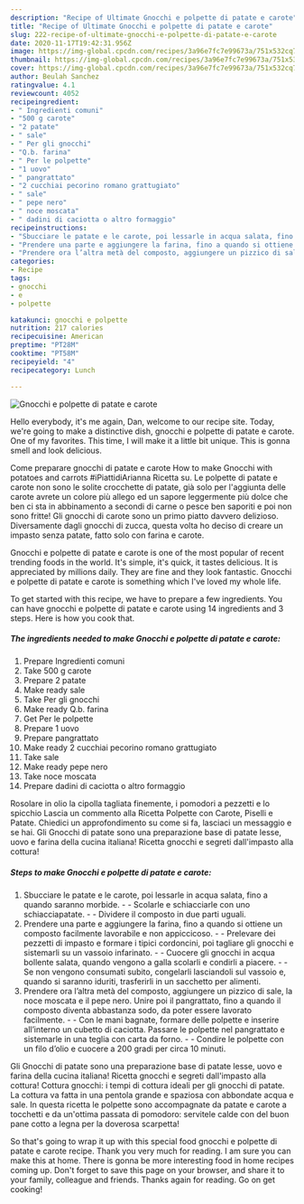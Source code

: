 ```yaml
---
description: "Recipe of Ultimate Gnocchi e polpette di patate e carote"
title: "Recipe of Ultimate Gnocchi e polpette di patate e carote"
slug: 222-recipe-of-ultimate-gnocchi-e-polpette-di-patate-e-carote
date: 2020-11-17T19:42:31.956Z
image: https://img-global.cpcdn.com/recipes/3a96e7fc7e99673a/751x532cq70/gnocchi-e-polpette-di-patate-e-carote-recipe-main-photo.jpg
thumbnail: https://img-global.cpcdn.com/recipes/3a96e7fc7e99673a/751x532cq70/gnocchi-e-polpette-di-patate-e-carote-recipe-main-photo.jpg
cover: https://img-global.cpcdn.com/recipes/3a96e7fc7e99673a/751x532cq70/gnocchi-e-polpette-di-patate-e-carote-recipe-main-photo.jpg
author: Beulah Sanchez
ratingvalue: 4.1
reviewcount: 4052
recipeingredient:
- " Ingredienti comuni"
- "500 g carote"
- "2 patate"
- " sale"
- " Per gli gnocchi"
- "Q.b. farina"
- " Per le polpette"
- "1 uovo"
- " pangrattato"
- "2 cucchiai pecorino romano grattugiato"
- " sale"
- " pepe nero"
- " noce moscata"
- " dadini di caciotta o altro formaggio"
recipeinstructions:
- "Sbucciare le patate e le carote, poi lessarle in acqua salata, fino a quando saranno morbide.  Scolarle e schiacciarle con uno schiacciapatate.  Dividere il composto in due parti uguali."
- "Prendere una parte e aggiungere la farina, fino a quando si ottiene un composto facilmente lavorabile e non appiccicoso.  Prelevare dei pezzetti di impasto e formare i tipici cordoncini, poi tagliare gli gnocchi e sistemarli su un vassoio infarinato.  Cuocere gli gnocchi in acqua bollente salata, quando vengono a galla scolarli e condirli a piacere.  Se non vengono consumati subito, congelarli lasciandoli sul vassoio e, quando si saranno iduriti, trasferirli in un sacchetto per alimenti."
- "Prendere ora l’altra metà del composto, aggiungere un pizzico di sale, la noce moscata e il pepe nero. Unire poi il pangrattato, fino a quando il composto diventa abbastanza sodo, da poter essere lavorato facilmente.  Con le mani bagnate, formare delle polpette e inserire all’interno un cubetto di caciotta. Passare le polpette nel pangrattato e sistemarle in una teglia con carta da forno.  Condire le polpette con un filo d’olio e cuocere a 200 gradi per circa 10 minuti."
categories:
- Recipe
tags:
- gnocchi
- e
- polpette

katakunci: gnocchi e polpette 
nutrition: 217 calories
recipecuisine: American
preptime: "PT28M"
cooktime: "PT58M"
recipeyield: "4"
recipecategory: Lunch

---
```



![Gnocchi e polpette di patate e carote](https://img-global.cpcdn.com/recipes/3a96e7fc7e99673a/751x532cq70/gnocchi-e-polpette-di-patate-e-carote-recipe-main-photo.jpg)

Hello everybody, it's me again, Dan, welcome to our recipe site. Today, we're going to make a distinctive dish, gnocchi e polpette di patate e carote. One of my favorites. This time, I will make it a little bit unique. This is gonna smell and look delicious.

Come preparare gnocchi di patate e carote How to make Gnocchi with potatoes and carrots #iPiattidiArianna Ricetta su. Le polpette di patate e carote non sono le solite crocchette di patate, già solo per l&#39;aggiunta delle carote avrete un colore più allego ed un sapore leggermente più dolce che ben ci sta in abbinamento a secondi di carne o pesce ben saporiti e poi non sono fritte! Gli gnocchi di carote sono un primo piatto davvero delizioso. Diversamente dagli gnocchi di zucca, questa volta ho deciso di creare un impasto senza patate, fatto solo con farina e carote.

Gnocchi e polpette di patate e carote is one of the most popular of recent trending foods in the world. It's simple, it's quick, it tastes delicious. It is appreciated by millions daily. They are fine and they look fantastic. Gnocchi e polpette di patate e carote is something which I've loved my whole life.


To get started with this recipe, we have to prepare a few ingredients. You can have gnocchi e polpette di patate e carote using 14 ingredients and 3 steps. Here is how you cook that.

<!--inarticleads1-->

##### The ingredients needed to make Gnocchi e polpette di patate e carote:

1. Prepare  Ingredienti comuni
1. Take 500 g carote
1. Prepare 2 patate
1. Make ready  sale
1. Take  Per gli gnocchi
1. Make ready Q.b. farina
1. Get  Per le polpette
1. Prepare 1 uovo
1. Prepare  pangrattato
1. Make ready 2 cucchiai pecorino romano grattugiato
1. Take  sale
1. Make ready  pepe nero
1. Take  noce moscata
1. Prepare  dadini di caciotta o altro formaggio


Rosolare in olio la cipolla tagliata finemente, i pomodori a pezzetti e lo spicchio Lascia un commento alla Ricetta Polpette con Carote, Piselli e Patate. Chiedici un approfondimento su come si fa, lasciaci un messaggio e se hai. Gli Gnocchi di patate sono una preparazione base di patate lesse, uovo e farina della cucina italiana! Ricetta gnocchi e segreti dall&#39;impasto alla cottura! 

<!--inarticleads2-->

##### Steps to make Gnocchi e polpette di patate e carote:

1. Sbucciare le patate e le carote, poi lessarle in acqua salata, fino a quando saranno morbide. -  - Scolarle e schiacciarle con uno schiacciapatate. -  - Dividere il composto in due parti uguali.
1. Prendere una parte e aggiungere la farina, fino a quando si ottiene un composto facilmente lavorabile e non appiccicoso. -  - Prelevare dei pezzetti di impasto e formare i tipici cordoncini, poi tagliare gli gnocchi e sistemarli su un vassoio infarinato. -  - Cuocere gli gnocchi in acqua bollente salata, quando vengono a galla scolarli e condirli a piacere. -  - Se non vengono consumati subito, congelarli lasciandoli sul vassoio e, quando si saranno iduriti, trasferirli in un sacchetto per alimenti.
1. Prendere ora l’altra metà del composto, aggiungere un pizzico di sale, la noce moscata e il pepe nero. Unire poi il pangrattato, fino a quando il composto diventa abbastanza sodo, da poter essere lavorato facilmente. -  - Con le mani bagnate, formare delle polpette e inserire all’interno un cubetto di caciotta. Passare le polpette nel pangrattato e sistemarle in una teglia con carta da forno. -  - Condire le polpette con un filo d’olio e cuocere a 200 gradi per circa 10 minuti.


Gli Gnocchi di patate sono una preparazione base di patate lesse, uovo e farina della cucina italiana! Ricetta gnocchi e segreti dall&#39;impasto alla cottura! Cottura gnocchi: i tempi di cottura ideali per gli gnocchi di patate. La cottura va fatta in una pentola grande e spaziosa con abbondate acqua e sale. In questa ricetta le polpette sono accompagnate da patate e carote a tocchetti e da un&#39;ottima passata di pomodoro: servitele calde con del buon pane cotto a legna per la doverosa scarpetta! 

So that's going to wrap it up with this special food gnocchi e polpette di patate e carote recipe. Thank you very much for reading. I am sure you can make this at home. There is gonna be more interesting food in home recipes coming up. Don't forget to save this page on your browser, and share it to your family, colleague and friends. Thanks again for reading. Go on get cooking!
